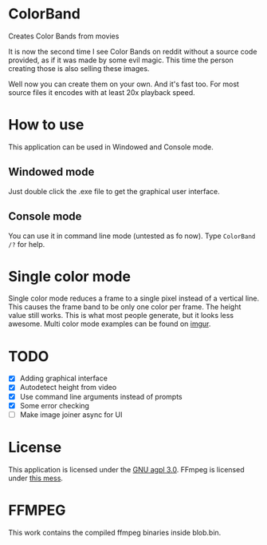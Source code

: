 # ColorBand
Creates Color Bands from movies

It is now the second time I see Color Bands on reddit without a source code provided,
as if it was made by some evil magic. This time the person creating those is also selling these images.

Well now you can create them on your own. And it's fast too.
For most source files it encodes with at least 20x playback speed.

# How to use
This application can be used in Windowed and Console mode.

## Windowed mode
Just double click the .exe file to get the graphical user interface.

## Console mode
You can use it in command line mode (untested as fo now).
Type `ColorBand /?` for help.

# Single color mode
Single color mode reduces a frame to a single pixel instead of a vertical line.
This causes the frame band to be only one color per frame.
The height value still works. This is what most people generate, but it looks less awesome.
Multi color mode examples can be found on [imgur](http://imgur.com/a/M9oIx).

# TODO
- [X] Adding graphical interface
- [X] Autodetect height from video
- [X] Use command line arguments instead of prompts
- [X] Some error checking
- [ ] Make image joiner async for UI

# License
This application is licensed under the [GNU agpl 3.0](https://www.gnu.org/licenses/agpl-3.0.txt).
FFmpeg is licensed under [this mess](https://www.ffmpeg.org/legal.html).

# FFMPEG
This work contains the compiled ffmpeg binaries inside blob.bin.
